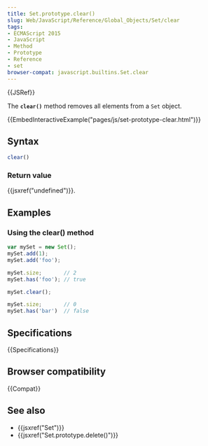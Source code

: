 ```yaml
---
title: Set.prototype.clear()
slug: Web/JavaScript/Reference/Global_Objects/Set/clear
tags:
- ECMAScript 2015
- JavaScript
- Method
- Prototype
- Reference
- set
browser-compat: javascript.builtins.Set.clear
---
```

{{JSRef}}

The **`clear()`** method removes all elements from a `Set` object.

{{EmbedInteractiveExample("pages/js/set-prototype-clear.html")}}

## Syntax

```js
clear()
```

### Return value

{{jsxref("undefined")}}.

## Examples

### Using the clear() method

```js
var mySet = new Set();
mySet.add(1);
mySet.add('foo');

mySet.size;       // 2
mySet.has('foo'); // true

mySet.clear();

mySet.size;       // 0
mySet.has('bar')  // false
```

## Specifications

{{Specifications}}

## Browser compatibility

{{Compat}}

## See also

*   {{jsxref("Set")}}
*   {{jsxref("Set.prototype.delete()")}}

